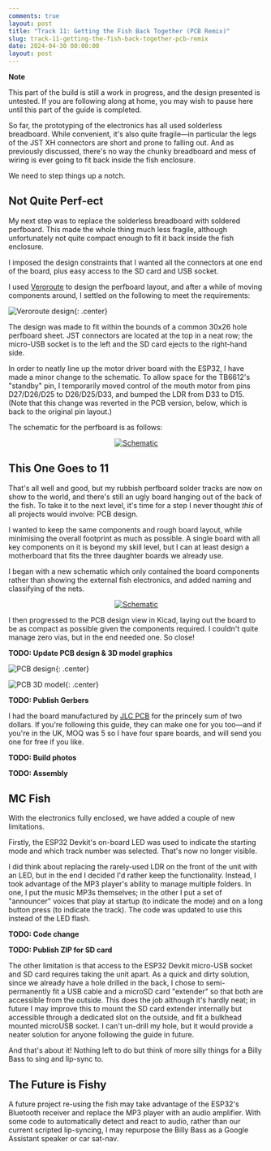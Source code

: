 ```yaml
---
comments: true
layout: post
title: "Track 11: Getting the Fish Back Together (PCB Remix)"
slug: track-11-getting-the-fish-back-together-pcb-remix
date: 2024-04-30 00:00:00
layout: post
---
```


<div class="notes"><p><strong>Note</strong></p><p>This part of the build is still a work in progress, and the design presented is untested. If you are following along at home, you may wish to pause here until this part of the guide is completed.</p></div>

So far, the prototyping of the electronics has all used solderless breadboard. While convenient, it's also quite fragile&mdash;in particular the legs of the JST XH connectors are short and prone to falling out. And as previously discussed, there's no way the chunky breadboard and mess of wiring is ever going to fit back inside the fish enclosure.

We need to step things up a notch.

## Not Quite Perf-ect

My next step was to replace the solderless breadboard with soldered perfboard. This made the whole thing much less fragile, although unfortunately not quite compact enough to fit it back inside the fish enclosure.

I imposed the design constraints that I wanted all the connectors at one end of the board, plus easy access to the SD card and USB socket.

I used [Veroroute](https://sourceforge.net/projects/veroroute/) to design the perfboard layout, and after a while of moving components around, I settled on the following to meet the requirements:

![Veroroute design](/projects/big-mouth-phatt-bass/veroroute.png){: .center}

The design was made to fit within the bounds of a common 30x26 hole perfboard sheet. JST connectors are located at the top in a neat row; the micro-USB socket is to the left and the SD card ejects to the right-hand side.

In order to neatly line up the motor driver board with the ESP32, I have made a minor change to the schematic. To allow space for the TB6612's "standby" pin, I temporarily moved control of the mouth motor from pins D27/D26/D25 to D26/D25/D33, and bumped the LDR from D33 to D15. (Note that this change was reverted in the PCB version, below, which is back to the original pin layout.)

The schematic for the perfboard is as follows:

<div class="breakout-full-width"><center><a href="/projects/big-mouth-phatt-bass/schematic-perfboard.png">
<img src="/projects/big-mouth-phatt-bass/schematic-perfboard.png" alt="Schematic"/></a>
</center></div>

## This One Goes to 11

That's all well and good, but my rubbish perfboard solder tracks are now on show to the world, and there's still an ugly board hanging out of the back of the fish. To take it to the next level, it's time for a step I never thought *this* of all projects would involve: PCB design.

I wanted to keep the same components and rough board layout, while minimising the overall footprint as much as possible. A single board with all key components on it is beyond my skill level, but I can at least design a motherboard that fits the three daughter boards we already use.

I began with a new schematic which only contained the board components rather than showing the external fish electronics, and added naming and classifying of the nets.

<div class="breakout-full-width"><center><a href="/projects/big-mouth-phatt-bass/schematic-pcb.png">
<img src="/projects/big-mouth-phatt-bass/schematic-pcb.png" alt="Schematic"/></a>
</center></div>

I then progressed to the PCB design view in Kicad, laying out the board to be as compact as possible given the components required. I couldn't quite manage zero vias, but in the end needed one. So close!

**TODO: Update PCB design & 3D model graphics**

![PCB design](/projects/big-mouth-phatt-bass/pcbdesign.png){: .center}

![PCB 3D model](/projects/big-mouth-phatt-bass/3dmodel.png){: .center}

**TODO: Publish Gerbers**

I had the board manufactured by [JLC PCB](https://jlcpcb.com/) for the princely sum of two dollars. If you're following this guide, they can make one for you too&mdash;and if you're in the UK, MOQ was 5 so I have four spare boards, and will send you one for free if you like.

**TODO: Build photos**

**TODO: Assembly**

## MC Fish

With the electronics fully enclosed, we have added a couple of new limitations.

Firstly, the ESP32 Devkit's on-board LED was used to indicate the starting mode and which track number was selected. That's now no longer visible.

I did think about replacing the rarely-used LDR on the front of the unit with an LED, but in the end I decided I'd rather keep the functionality. Instead, I took advantage of the MP3 player's ability to manage multiple folders. In one, I put the music MP3s themselves; in the other I put a set of "announcer" voices that play at startup (to indicate the mode) and on a long button press (to indicate the track). The code was updated to use this instead of the LED flash.

**TODO: Code change**

**TODO: Publish ZIP for SD card**

The other limitation is that access to the ESP32 Devkit micro-USB socket and SD card requires taking the unit apart. As a quick and dirty solution, since we already have a hole drilled in the back, I chose to semi-permanently fit a USB cable and a microSD card "extender" so that both are accessible from the outside. This does the job although it's hardly neat; in future I may improve this to mount the SD card extender internally but accessible through a dedicated slot on the outside, and fit a bulkhead mounted microUSB socket. I can't un-drill my hole, but it would provide a neater solution for anyone following the guide in future.

And that's about it! Nothing left to do but think of more silly things for a Billy Bass to sing and lip-sync to.

## The Future is Fishy

A future project re-using the fish may take advantage of the ESP32's Bluetooth receiver and replace the MP3 player with an audio amplifier. With some code to automatically detect and react to audio, rather than our current scripted lip-syncing, I may repurpose the Billy Bass as a Google Assistant speaker or car sat-nav.
